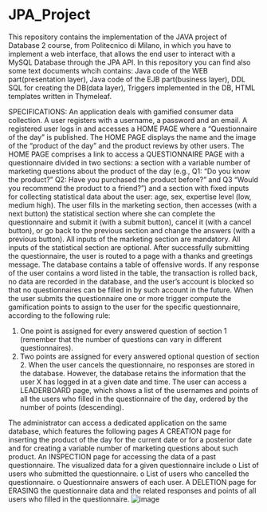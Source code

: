 # JPA_Project
This repository contains the implementation of the JAVA project of Database 2 course, from Politecnico di Milano, in which you have to implement a web interface, that allows the end user to interact with a MySQL Database through the JPA API.
In this repository you can find also some text documents whcih contains: Java code of the WEB part(presentation layer), Java code of the EJB part(business layer), DDL SQL for creating the DB(data layer), Triggers implemented in the DB, HTML templates written in Thymeleaf.


SPECIFICATIONS:
An application deals with gamified consumer data collection. A user registers with a username, a password and an email. A registered user logs in and accesses a HOME PAGE where a “Questionnaire of the day” is published. 
The HOME PAGE displays the name and the image of the “product of the day” and the product reviews by other users.
The HOME PAGE comprises a link to access a QUESTIONNAIRE PAGE with a questionnaire divided in two sections: a section with a variable number of marketing questions about the product of the day (e.g., Q1: “Do you know the product?” Q2: Have you purchased the product before?” and Q3 “Would you recommend the product to a friend?”) and a section with fixed inputs for collecting statistical data about the user: age, sex, expertise level (low, medium high). 
The user fills in the marketing section, then accesses (with a next button) the statistical section where she can complete the questionnaire and submit it (with a submit button), cancel it (with a cancel button), or go back to the previous section and change the answers (with a previous button).
All inputs of the marketing section are mandatory. All inputs of the statistical section are optional. 
After successfully submitting the questionnaire, the user is routed to a page with a thanks and greetings message. 
The database contains a table of offensive words. If any response of the user contains a word listed in the table, the transaction is rolled back, no data are recorded in the database, and the user’s account is blocked so that no questionnaires can be filled in by such account in the future. 
When the user submits the questionnaire one or more trigger compute the gamification points to assign to the user for the specific questionnaire, according to the following rule: 
1. One point is assigned for every answered question of section 1 (remember that the number of questions can vary in different questionnaires). 
2. Two points are assigned for every answered optional question of section 2. 
When the user cancels the questionnaire, no responses are stored in the database. However, the database retains the information that the user X has logged in at a given date and time. 
The user can access a LEADERBOARD page, which shows a list of the usernames and points of all the users who filled in the questionnaire of the day, ordered by the number of points (descending). 

The administrator can access a dedicated application on the same database, which features the following pages 
A CREATION page for inserting the product of the day for the current date or for a posterior date and for creating a variable number of marketing questions about such product. 
An INSPECTION page for accessing the data of a past questionnaire. The visualized data for a given questionnaire include 
	o List of users who submitted the questionnaire. 
	o List of users who cancelled the questionnaire. 
	o Questionnaire answers of each user. 
A DELETION page for ERASING the questionnaire data and the related responses and points of all users who filled in the questionnaire. 
![image](https://user-images.githubusercontent.com/72922439/185754976-730a8c5e-a84c-4b4c-a2a6-0685eea2238a.png)
